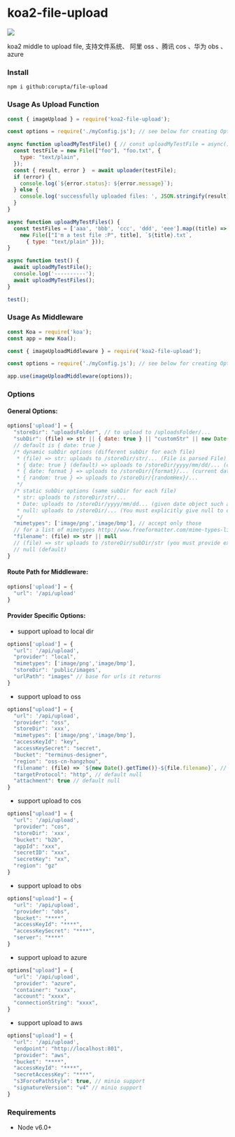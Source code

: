 # koa2-file-upload

[![](https://img.shields.io/npm/v/koa2-file-upload.svg?style=flat)](https://www.npmjs.com/package/koa2-file-upload)

koa2 middle to upload file, 支持文件系统、 阿里 oss 、腾讯 cos 、华为 obs 、azure

### Install

```
npm i github:corupta/file-upload
```

### Usage As Upload Function

```javascript
const { imageUpload } = require('koa2-file-upload');

const options = require('./myConfig.js'); // see below for creating Options

async function uploadMyTestFile() { // const uploadMyTestFile = async() => {
  const testFile = new File(["foo"], "foo.txt", {
    type: "text/plain",
  });
  const { result, error }  = await uploader(testFile);
  if (error) {
    console.log(`${error.status}: ${error.message}`);
  } else {
    console.log('successfully uploaded files: ', JSON.stringify(result));
  }
}

async function uploadMyTestFiles() {
  const testFiles = ['aaa', 'bbb', 'ccc', 'ddd', 'eee'].map((title) =>
    new File(["I'm a test file :P", title], `${title}.txt`,
      { type: "text/plain" }));
}

async function test() {
  await uploadMyTestFile();
  console.log('----------');
  await uploadMyTestFiles();
}

test();
```

### Usage As Middleware

```javascript
const Koa = require('koa');
const app = new Koa();

const { imageUploadMiddleware } = require('koa2-file-upload');

const options = require('./myConfig.js'); // see below for creating Options

app.use(imageUploadMiddleware(options));
```


### Options

#### General Options:
```javascript
options['upload'] = {
  "storeDir": "uploadsFolder", // to upload to /uploadsFolder/...
  "subDir": (file) => str || { date: true } || "customStr" || new Date() || null,
  // default is { date: true }
  /* dynamic subDir options (different subDir for each file)
   * (file) => str: uploads to /storeDir/str/... (File is parsed File) 
   * { date: true } (default) => uploads to /storeDir/yyyy/mm/dd/... (current date)
   * { date: format } => uploads to /storeDir/{format}/... (current date)
   * { random: true } => uploads to /storeDir/{randomHex}/...
   */
  /* static subDir options (same subDir for each file)
   * str: uploads to /storeDir/str/...
   * Date: uploads to /storeDir/yyyy/mm/dd... (given date object such as new Date())
   * null: uploads to /storeDir/... (You must explicitly give null to omit sub directory)
   */
  "mimetypes": ['image/png','image/bmp'], // accept only those
  // for a list of mimetypes http://www.freeformatter.com/mime-types-list.html
  "filename": (file) => str || null
  // (file) => str uploads to /storeDir/subDir/str (you must provide extension in function return)
  // null (default)
}
```
#### Route Path for Middleware:
```javascript
options['upload'] = {
  "url": '/api/upload'
}
```

#### Provider Specific Options:

- support upload to local dir

```javascript
options['upload'] = {
  "url": '/api/upload',
  "provider": "local",
  "mimetypes": ['image/png','image/bmp'],
  "storeDir": 'public/images',
  "urlPath": "images" // base for urls it returns
}
```

- support upload to oss

```javascript
options["upload"] = {
  "url": '/api/upload',
  "provider": "oss",
  "storeDir": 'xxx',
  "mimetypes": ['image/png','image/bmp'],
  "accessKeyId": "key",
  "accessKeySecret": "secret",
  "bucket": "terminus-designer",
  "region": "oss-cn-hangzhou",
  "filename": (file) => `${new Date().getTime()}-${file.filename}`, // default null
  "targetProtocol": "http", // default null
  "attachment": true // default null
}
```

- support upload to cos

```javascript
options["upload"] = {
  "url": '/api/upload',
  "provider": "cos",
  "storeDir": 'xxx',
  "bucket": "b2b",
  "appId": "xxx",
  "secretID": "xxx",
  "secretKey": "xx",
  "region": "gz"
}
```

- support upload to obs

```javascript
options["upload"] = {
  "url": '/api/upload',
  "provider": "obs",
  "bucket": "****",
  "accessKeyId": "****",
  "accessKeySecret": "****",
  "server": "****"
}
```

- support upload to azure

```javascript
options["upload"] = {
  "url": '/api/upload',
  "provider": "azure", 
  "container": "xxxx",
  "account": "xxxx",
  "connectionString": "xxxx",
}
```

- support upload to aws

```javascript
options["upload"] = {
  "url": '/api/upload',
  "endpoint": "http://localhost:801",
  "provider": "aws", 
  "bucket": "****",
  "accessKeyId": "****",
  "secretAccessKey": "****",
  "s3ForcePathStyle": true, // minio support
  "signatureVersion": "v4" // minio support
}
```

### Requirements

- Node v6.0+
